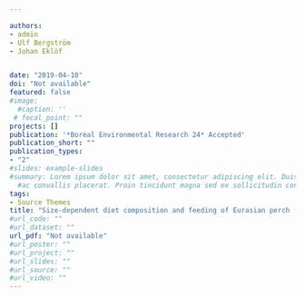 ```yaml
---

authors:
- admin
- Ulf Bergström
- Johan Eklöf


date: "2019-04-10"
doi: "Not available"
featured: false
#image:
  #caption: ''
 # focal_point: ""
projects: []
publication: '*Boreal Environmental Research 24* Accepted'
publication_short: ""
publication_types:
- "2"
#slides: example-slides
#summary: Lorem ipsum dolor sit amet, consectetur adipiscing elit. Duis posuere tellus
  #ac convallis placerat. Proin tincidunt magna sed ex sollicitudin condimentum.
tags:
- Source Themes
title: "Size-dependent diet composition and feeding of Eurasian perch (Perca fluviatilis) and northern pike (Esox lucius) in the Baltic Sea"
#url_code: ""
#url_dataset: ""
url_pdf: "Not available"
#url_poster: ""
#url_project: ""
#url_slides: ""
#url_source: ""
#url_video: ""
---
```

